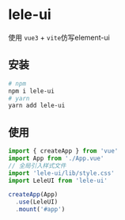 # lele-ui
使用 `vue3` + `vite`仿写element-ui

## 安装
```bash
# npm
npm i lele-ui
# yarn
yarn add lele-ui
```

## 使用
```javascript
import { createApp } from 'vue'
import App from './App.vue'
// 全局引入样式文件
import 'lele-ui/lib/style.css'
import LeleUI from 'lele-ui'

createApp(App)
  .use(LeleUI)
  .mount('#app')
```